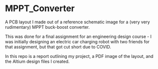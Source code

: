 # MPPT_Converter
A PCB layout I made out of a reference schematic image for a (very very rudimentary) MPPT buck-boost converter.

This was done for a final assignment for an engineering design course - I was initially designing an electric car charging robot with two friends for that assignment, but that got cut short due to COVID.

In this repo is a report outlining my project, a PDF image of the layout, and the Altium design files I created.
